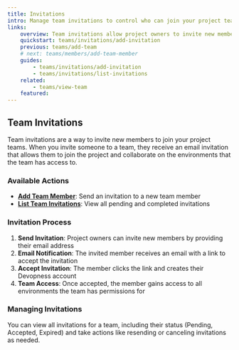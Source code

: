 ```yaml
---
title: Invitations
intro: Manage team invitations to control who can join your project teams and collaborate on your infrastructure.
links:
    overview: Team invitations allow project owners to invite new members to join their teams and collaborate on project environments.
    quickstart: teams/invitations/add-invitation
    previous: teams/add-team
    # next: teams/members/add-team-member
    guides:
        - teams/invitations/add-invitation
        - teams/invitations/list-invitations
    related:
        - teams/view-team
    featured:
---
```


## Team Invitations

Team invitations are a way to invite new members to join your project teams. When you invite someone to a team, they receive an email invitation that allows them to join the project and collaborate on the environments that the team has access to.

### Available Actions

- **[Add Team Member](add-invitation.md)**: Send an invitation to a new team member
- **[List Team Invitations](list-invitations.md)**: View all pending and completed invitations

### Invitation Process

1. **Send Invitation**: Project owners can invite new members by providing their email address
2. **Email Notification**: The invited member receives an email with a link to accept the invitation
3. **Accept Invitation**: The member clicks the link and creates their Devopness account
4. **Team Access**: Once accepted, the member gains access to all environments the team has permissions for

### Managing Invitations

You can view all invitations for a team, including their status (Pending, Accepted, Expired) and take actions like resending or canceling invitations as needed.
